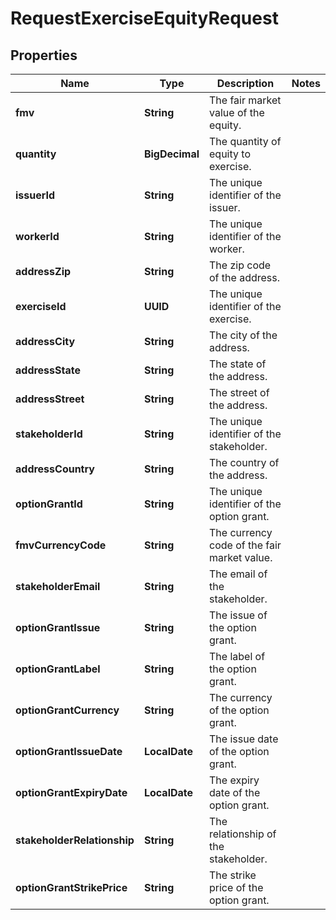 

# RequestExerciseEquityRequest


## Properties

| Name | Type | Description | Notes |
|------------ | ------------- | ------------- | -------------|
|**fmv** | **String** | The fair market value of the equity. |  |
|**quantity** | **BigDecimal** | The quantity of equity to exercise. |  |
|**issuerId** | **String** | The unique identifier of the issuer. |  |
|**workerId** | **String** | The unique identifier of the worker. |  |
|**addressZip** | **String** | The zip code of the address. |  |
|**exerciseId** | **UUID** | The unique identifier of the exercise. |  |
|**addressCity** | **String** | The city of the address. |  |
|**addressState** | **String** | The state of the address. |  |
|**addressStreet** | **String** | The street of the address. |  |
|**stakeholderId** | **String** | The unique identifier of the stakeholder. |  |
|**addressCountry** | **String** | The country of the address. |  |
|**optionGrantId** | **String** | The unique identifier of the option grant. |  |
|**fmvCurrencyCode** | **String** | The currency code of the fair market value. |  |
|**stakeholderEmail** | **String** | The email of the stakeholder. |  |
|**optionGrantIssue** | **String** | The issue of the option grant. |  |
|**optionGrantLabel** | **String** | The label of the option grant. |  |
|**optionGrantCurrency** | **String** | The currency of the option grant. |  |
|**optionGrantIssueDate** | **LocalDate** | The issue date of the option grant. |  |
|**optionGrantExpiryDate** | **LocalDate** | The expiry date of the option grant. |  |
|**stakeholderRelationship** | **String** | The relationship of the stakeholder. |  |
|**optionGrantStrikePrice** | **String** | The strike price of the option grant. |  |



